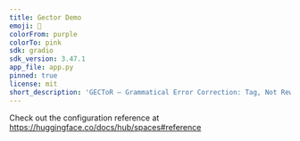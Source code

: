 ```yaml
---
title: Gector Demo
emoji: 🤖
colorFrom: purple
colorTo: pink
sdk: gradio
sdk_version: 3.47.1
app_file: app.py
pinned: true
license: mit
short_description: 'GECToR – Grammatical Error Correction: Tag, Not Rewrite'
---
```


Check out the configuration reference at https://huggingface.co/docs/hub/spaces#reference